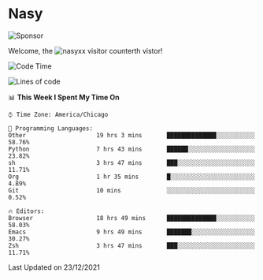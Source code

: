 # Nasy

<!--
<p align="center">
<img height="200" src="https://github-readme-stats.vercel.app/api?username=nasyxx&count_private=true&show_icons=true&theme=dracula&include_all_commits=true"/>
<img height="200" src="https://github-readme-stats.vercel.app/api/top-langs/?username=nasyxx&theme=dracula&hide=html,jupyter+notebook&count_private=true&show_icons=true"/>
</p>

  
----------------
-->

![Sponsor](https://img.shields.io/static/v1.svg?label=Sponsor&message=%E2%9D%A4&logo=GitHub&style=flat&color=pink)
 
Welcome, the ![nasyxx visitor counter](https://count.getloli.com/get/@nasyxx?theme=rule34)th vistor!
 
<!--START_SECTION:waka-->
![Code Time](http://img.shields.io/badge/Code%20Time-1%2C603%20hrs%2043%20mins-blue)

![Lines of code](https://img.shields.io/badge/From%20Hello%20World%20I%27ve%20Written-5%20Million%20lines%20of%20code-blue)

📊 **This Week I Spent My Time On** 

```text
⌚︎ Time Zone: America/Chicago

💬 Programming Languages: 
Other                    19 hrs 3 mins       ██████████████░░░░░░░░░░░   58.76% 
Python                   7 hrs 43 mins       ██████░░░░░░░░░░░░░░░░░░░   23.82% 
sh                       3 hrs 47 mins       ███░░░░░░░░░░░░░░░░░░░░░░   11.71% 
Org                      1 hr 35 mins        █░░░░░░░░░░░░░░░░░░░░░░░░   4.89% 
Git                      10 mins             ░░░░░░░░░░░░░░░░░░░░░░░░░   0.52%

🔥 Editors: 
Browser                  18 hrs 49 mins      ██████████████░░░░░░░░░░░   58.03% 
Emacs                    9 hrs 49 mins       ███████░░░░░░░░░░░░░░░░░░   30.27% 
Zsh                      3 hrs 47 mins       ███░░░░░░░░░░░░░░░░░░░░░░   11.71%

```


 Last Updated on 23/12/2021
<!--END_SECTION:waka-->

<!-- ![visitors](https://visitor-badge.laobi.icu/badge?page_id=nasyxx.nasyxx) -->
